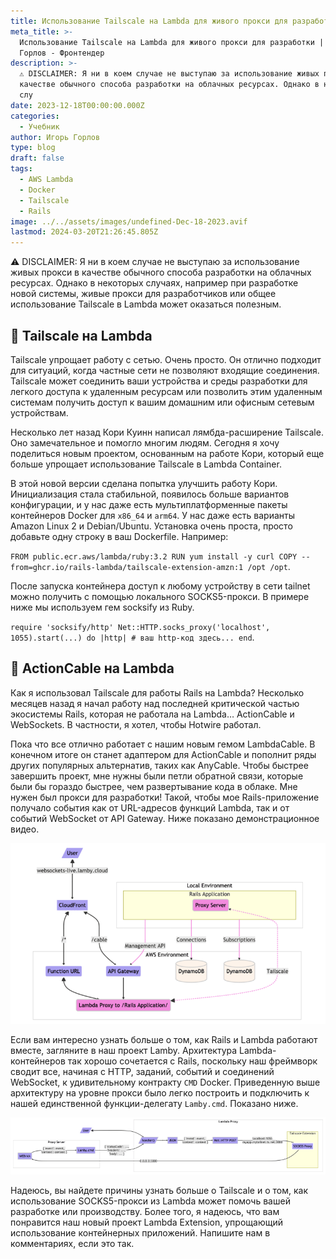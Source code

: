 ```yaml
---
title: Использование Tailscale на Lambda для живого прокси для разработки
meta_title: >-
  Использование Tailscale на Lambda для живого прокси для разработки | Игорь
  Горлов - Фронтeндер
description: >-
  ⚠️ DISCLAIMER: Я ни в коем случае не выступаю за использование живых прокси в
  качестве обычного способа разработки на облачных ресурсах. Однако в некоторых
  слу
date: 2023-12-18T00:00:00.000Z
categories:
  - Учебник
author: Игорь Горлов
type: blog
draft: false
tags:
  - AWS Lambda
  - Docker
  - Tailscale
  - Rails
image: ../../assets/images/undefined-Dec-18-2023.avif
lastmod: 2024-03-20T21:26:45.805Z
---
```


⚠️ DISCLAIMER: Я ни в коем случае не выступаю за использование живых прокси в качестве обычного способа разработки на облачных ресурсах. Однако в некоторых случаях, например при разработке новой системы, живые прокси для разработчиков или общее использование Tailscale в Lambda может оказаться полезным.

## 🐋 Tailscale на Lambda

Tailscale упрощает работу с сетью. Очень просто. Он отлично подходит для ситуаций, когда частные сети не позволяют входящие соединения. Tailscale может соединить ваши устройства и среды разработки для легкого доступа к удаленным ресурсам или позволить этим удаленным системам получить доступ к вашим домашним или офисным сетевым устройствам.

Несколько лет назад Кори Куинн написал лямбда-расширение Tailscale. Оно замечательное и помогло многим людям. Сегодня я хочу поделиться новым проектом, основанным на работе Кори, который еще больше упрощает использование Tailscale в Lambda Container.

В этой новой версии сделана попытка улучшить работу Кори. Инициализация стала стабильной, появилось больше вариантов конфигурации, и у нас даже есть мультиплатформенные пакеты контейнеров Docker для `x86_64` и `arm64`. У нас даже есть варианты Amazon Linux 2 и Debian/Ubuntu. Установка очень проста, просто добавьте одну строку в ваш Dockerfile. Например:

`FROM public.ecr.aws/lambda/ruby:3.2 RUN yum install -y curl COPY --from=ghcr.io/rails-lambda/tailscale-extension-amzn:1 /opt /opt`.

После запуска контейнера доступ к любому устройству в сети tailnet можно получить с помощью локального SOCKS5-прокси. В примере ниже мы используем гем socksify из Ruby.

`require 'socksify/http' Net::HTTP.socks_proxy('localhost', 1055).start(...) do |http| # ваш http-код здесь... end`.

## 🔌 ActionCable на Lambda

Как я использовал Tailscale для работы Rails на Lambda? Несколько месяцев назад я начал работу над последней критической частью экосистемы Rails, которая не работала на Lambda… ActionCable и WebSockets. В частности, я хотел, чтобы Hotwire работал.

Пока что все отлично работает с нашим новым гемом LambdaCable. В конечном итоге он станет адаптером для ActionCable и пополнит ряды других популярных альтернатив, таких как AnyCable. Чтобы быстрее завершить проект, мне нужны были петли обратной связи, которые были бы гораздо быстрее, чем развертывание кода в облаке. Мне нужен был прокси для разработки! Такой, чтобы мое Rails-приложение получало события как от URL-адресов функций Lambda, так и от событий WebSocket от API Gateway. Ниже показано демонстрационное видео.

![live-development-proxy-overview.png](../../assets/images/live-development-proxy-overview.png)

Если вам интересно узнать больше о том, как Rails и Lambda работают вместе, загляните в наш проект Lamby. Архитектура Lambda-контейнеров так хорошо сочетается с Rails, поскольку наш фреймворк сводит все, начиная с HTTP, заданий, событий и соединений WebSocket, к удивительному контракту `CMD` Docker. Приведенную выше архитектуру на уровне прокси было легко построить и подключить к нашей единственной функции-делегату `Lamby.cmd`. Показано ниже.

![live-development-proxy-detail.png](../../assets/images/live-development-proxy-detail.png)

Надеюсь, вы найдете причины узнать больше о Tailscale и о том, как использование SOCKS5-прокси из Lambda может помочь вашей разработке или производству. Более того, я надеюсь, что вам понравится наш новый проект Lambda Extension, упрощающий использование контейнерных приложений. Напишите нам в комментариях, если это так.
